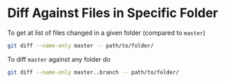 # Diff Against Files in Specific Folder

To get at list of files changed in a given folder (compared to `master`)

```sh
git diff --name-only master -- path/to/folder/
```



To diff `master` against any folder do

```sh
git diff --name-only master..branch -- path/to/folder/
```

